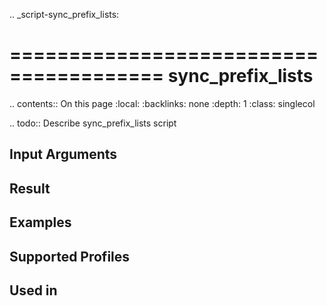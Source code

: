 .. _script-sync_prefix_lists:

=======================================
sync_prefix_lists
=======================================

.. contents:: On this page
    :local:
    :backlinks: none
    :depth: 1
    :class: singlecol

.. todo::
    Describe sync_prefix_lists script

Input Arguments
---------------

Result
------

Examples
--------

Supported Profiles
------------------

Used in
-------
